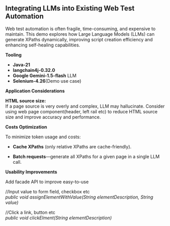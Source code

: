 ## Integrating LLMs into Existing Web Test Automation

Web test automation is often fragile, time-consuming, and expensive to maintain. 
This demo explores how Large Language Models (LLMs) can generate XPaths dynamically, 
improving script creation efficiency and enhancing self-healing capabilities.  

**Tooling**  
* **Java-21** 
* **langchain4j-0.32.0**
* **Google Gemini-1.5-flash** LLM
* **Selenium-4.26**(Demo use case)

**Application Considerations**  

**HTML source size:**   
If a page source is very overly and complex, LLM may hallucinate. Consider using web page component(header, left rail etc) 
to reduce HTML source size and improve accuracy and performance.


**Costs Optimization**   

To minimize token usage and costs:

* **Cache XPaths** (only relative XPaths are cache-friendly).

* **Batch requests**—generate all XPaths for a given page in a single LLM call.


**Usability Improvements**  

Add facade API to improve easy-to-use  

//Input value to form field, checkbox etc  
*public void assignElementWithValue(String elementDescription, String value)* 

//Click a link, button etc   
*public void clickElment(String elementDescription)*

